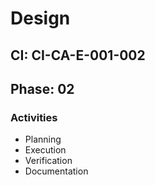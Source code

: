 # Design

## CI: CI-CA-E-001-002
## Phase: 02

### Activities
- Planning
- Execution
- Verification
- Documentation
